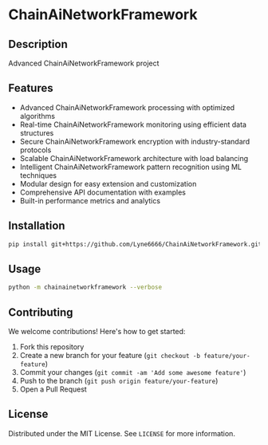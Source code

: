 # ChainAiNetworkFramework

## Description

Advanced ChainAiNetworkFramework project

## Features

- Advanced ChainAiNetworkFramework processing with optimized algorithms
- Real-time ChainAiNetworkFramework monitoring using efficient data structures
- Secure ChainAiNetworkFramework encryption with industry-standard protocols
- Scalable ChainAiNetworkFramework architecture with load balancing
- Intelligent ChainAiNetworkFramework pattern recognition using ML techniques
- Modular design for easy extension and customization
- Comprehensive API documentation with examples
- Built-in performance metrics and analytics
## Installation

```bash
pip install git+https://github.com/Lyne6666/ChainAiNetworkFramework.git
```

## Usage

```bash
python -m chainainetworkframework --verbose
```

## Contributing

We welcome contributions! Here's how to get started:

1. Fork this repository
2. Create a new branch for your feature (`git checkout -b feature/your-feature`)
3. Commit your changes (`git commit -am 'Add some awesome feature'`)
4. Push to the branch (`git push origin feature/your-feature`)
5. Open a Pull Request

## License

Distributed under the MIT License. See `LICENSE` for more information.
